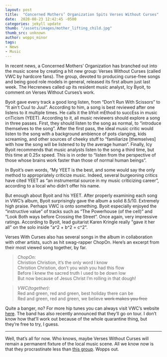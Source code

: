 ```yaml
---
layout: post
title:  "Concerned Mothers’ Organization Spits Verses Without Curses"
date:  2020-08-23 12:42:45 -0500
categories: jekyll update
thumb: "/assets/images/mother_lifting_child.jpg"
thumb_src: unknown
author: wopps_minor
tags:
- News
- Music
---
```


In recent news, a Concerned Mothers’ Organization has branched out into the music scene by creating a hit new group: Verses Without Curses (called VWC by hardcore fans). The group, devoted to producing curse-free songs and being good role models in general, released its first album just last week. The Hecrenews called up its resident music analyst, Icy Byoit, to comment on  Verses Without Curses’s work.

Byoit gave every track a good long listen, from “Don’t Run With Scissors” to “It ain’t Cuul to Juul”. According to him, a song is best reviewed after one listens to it multiple times. He calls it the bYoit mEthod to succEss in music criTicism (YEET). According to it, all music reviewers should explore a song in three passes. First, they should listen to the song as normal, to “introduce themselves to the song”. After the first pass, the ideal music critic would listen to the song with a background ambience of pots clanging, kids screaming, and other sources of cheeky stuff to “familiarize [themselves] with how the song will  be listened to by the average human”. Finally, Icy Byoit recommends that music analysts listen to the song a third time, but this time at 0.25x speed. This is in  order to “listen from the perspective of those whose brains work faster than those of normal human beings”.

In Byoit’s own words, “My YEET is the best, and some would say the only method to appropriately criticize music. Indeed, several burgeoning critics have cited YEET as “an instrumental source in my music criticizing career”, according to a local who didn’t  offer his name.

But enough about Byoit and his YEET. After properly examining each song in VWC’s album, Byoit surprisingly gave the album a solid 8.5/10. Extremely high praise. Perhaps VWC is onto something. Byoit especially enjoyed the “instructive value” of tracks such as “The Powerhouse (of the cell)” and “Look Both ways before Crossing the Street”. Once again, very impressive ratings. According to Byoit, lead guitarist Karen Kringle really "gave it her all" on the solo inside "a^2 + b^2 = c^2".

Verses With Curses also has several songs in the album in collaboration with other artists, such as hit swag-rapper ChopOn. Here’s an excerpt from their most viewed song together, by far.

> *ChopOn*:     
> Christion Christion, it’s the only word I know             
> Christion Christion, don’t you wish you had this flow     
> Before I knew the sacred truth I used to be down low     
> But now because of Jesus Christ I’m rolling in that dough!     

> *VWC(together)*:       
> Red and green, red and green, best holiday there can be       
> Red and green, red and green, we believe ~~work makes you free~~      

Quite a banger, no? For more hip tunes you can always visit VWC’s website [here](https://tinyurl.com/abcde). The band has also recently announced that they’ll go on tour. I don’t know how that’ll work out because of the whole quarantine thing, but they’re free to try, I guess.

---

Well, that’s all for now. Who knows, maybe Verses Without Curses will remain a permanent fixture of the local music scene. All we know now is that they procrastinate less than [this group](https://hecrenews.github.io/jekyll/update/2020/06/03/music-group-recieves-backlash-on-song-delay.html). Wopps out.
